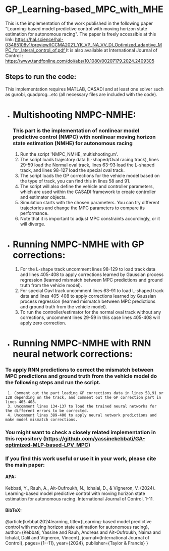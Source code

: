 # GP_Learning-based_MPC_with_MHE


This is the implementation of the work published in the following paper "Learning-based model predictive control with moving horizon state estimation for autonomous racing".
The paper is freely accessible at this link: [https://hal.science/hal-03485108v1/preview/ICCMA2021_YK_VP_NA_VV_DI_Optimized_adaptive_MPC_for_lateral_control_of.pdf ](https://univ-evry.hal.science/hal-04745064/) It is also available at International Journal of Control : https://www.tandfonline.com/doi/abs/10.1080/00207179.2024.2409305

## Steps to run the code:

This implementation requires MATLAB, CASADI and at least one solver such as gurobi, quadprog...etc (all necessary files are included with the code).

-  # Multishooting NMPC-NMHE: 
   ### This part is the implementation of nonlinear model predictive control (NMPC) with nonlinear moving horizon state estimation (NMHE) for autonomous racing
     1. Run the script 'NMPC_NMHE_multishooting.m'.
     2. The script loads trajectory data (L-shaped/Oval racing track), lines 29-59 load the Normal oval track, lines 63-93 load the L-shaped track, and lines 98-127 load the special oval track.
     3. The script loads the GP corrections for the vehicle model based on the type of track, you can find this in lines 58 and 91.
     4. The script will also define the vehicle and controller parameters, which are used within the CASADI framework to create controller and estimator objects.
     5. Simulation starts with the chosen parameters. You can try different trajectories and change the MPC parameters to compare its performance.
     6. Note that it is important to adjust MPC constraints accordingly, or it will diverge.


 -  # Running NMPC-NMHE with GP corrections: 

     1. For the L-shape track uncomment lines 98-129 to load track data and lines 405-408 to apply corrections learned by Gaussian process regression (learned mismatch between MPC predictions and ground truth from the vehicle model).
     2. For special Oavl track uncomment lines 63-91 to load L-shaped track data and lines 405-408 to apply corrections learned by Gaussian process regression (learned mismatch between MPC predictions and ground truth from the vehicle model).
     3. To run the controller/estimator for the normal oval track without any corrections, uncomment lines 29-59 in this case lines 405-408 will apply zero correction.
     

-  # Running NMPC-NMHE with RNN neural network corrections: 
  ### To apply RNN predictions to correct the mismatch between MPC predictions and ground truth from the vehicle model do the following steps and run the script.

     1. Comment out the part loading GP corrections data in lines 58,91 or 128 depending on the track, and comment out the GP correction part in lines 405-408.
     3. Uncomment lines 134-137 to load the trained neural networks for the different errors to be corrected.
     4. Uncomment lines 389-400 to apply neural network predictions and make model mismatch corrections. 
       
### You might want to check a closely related implementation in this repository (https://github.com/yassinekebbati/GA-optimized-MLP-based-LPV_MPC)

### If you find this work useful or use it in your work, please cite the main paper:
#### APA:
Kebbati, Y., Rauh, A., Ait-Oufroukh, N., Ichalal, D., & Vigneron, V. (2024). Learning-based model predictive control with moving horizon state estimation for autonomous racing. International Journal of Control, 1-11.

#### BibTeX:
@article{kebbati2024learning,
  title={Learning-based model predictive control with moving horizon state estimation for autonomous racing},
  author={Kebbati, Yassine and Rauh, Andreas and Ait-Oufroukh, Naima and Ichalal, Dalil and Vigneron, Vincent},
  journal={International Journal of Control},
  pages={1--11},
  year={2024},
  publisher={Taylor \& Francis}
}

